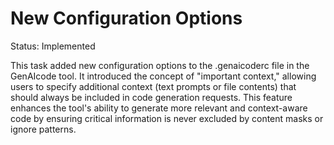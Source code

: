 # New Configuration Options

Status: Implemented

This task added new configuration options to the .genaicoderc file in the GenAIcode tool. It introduced the concept of "important context," allowing users to specify additional context (text prompts or file contents) that should always be included in code generation requests. This feature enhances the tool's ability to generate more relevant and context-aware code by ensuring critical information is never excluded by content masks or ignore patterns.
